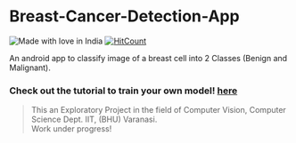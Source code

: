# Breast-Cancer-Detection-App
 ![Made with love in India](https://madewithlove.now.sh/in?template=flat-square) [![HitCount](http://hits.dwyl.com/Harirai/Breast-Cancer-Detection-App.svg)](http://hits.dwyl.com/Harirai/Breast-Cancer-Detection-App)

An android app to classify image of a breast cell into 2 Classes (Benign and Malignant). 

### Check out the tutorial to train your own model! [here](https://github.com/Harirai/Breast-Cancer-Detection-App/blob/master/Breast_Cancer_Detection_Binary_Classification.ipynb)
> This an Exploratory Project in the field of Computer Vision,  Computer Science Dept. IIT, (BHU) Varanasi.  
> Work under progress!

